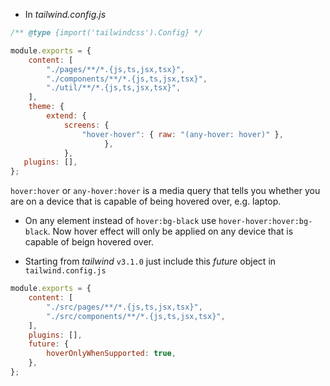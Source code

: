 - In *tailwind.config.js*
```js 
/** @type {import('tailwindcss').Config} */

module.exports = {
	content: [
		"./pages/**/*.{js,ts,jsx,tsx}",
		"./components/**/*.{js,ts,jsx,tsx}",
		"./util/**/*.{js,ts,jsx,tsx}",
	],
	theme: {
		extend: {
			screens: {
				"hover-hover": { raw: "(any-hover: hover)" },
					 },
			},
   plugins: [],
};
```
`hover:hover` or `any-hover:hover` is a media query that tells you whether you are on a device that is capable of being hovered over, e.g. laptop.
- On any element instead of `hover:bg-black` use `hover-hover:hover:bg-black`. Now hover effect will only be applied on any device that is capable of beign hovered over.

- Starting from *tailwind* `v3.1.0` just include this *future* object in `tailwind.config.js` 
```js
module.exports = {
	content: [
		"./src/pages/**/*.{js,ts,jsx,tsx}",
		"./src/components/**/*.{js,ts,jsx,tsx}",
	],
	plugins: [],
	future: {
		hoverOnlyWhenSupported: true,
	},
};
```
